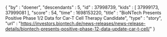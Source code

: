 {
  "by" : "doener",
  "descendants" : 5,
  "id" : 37998739,
  "kids" : [ 37999173, 37999081 ],
  "score" : 54,
  "time" : 1698153220,
  "title" : "BioNTech Presents Positive Phase 1/2 Data for Car-T Cell Therapy Candidate",
  "type" : "story",
  "url" : "https://investors.biontech.de/news-releases/news-release-details/biontech-presents-positive-phase-12-data-update-car-t-cell/"
}
